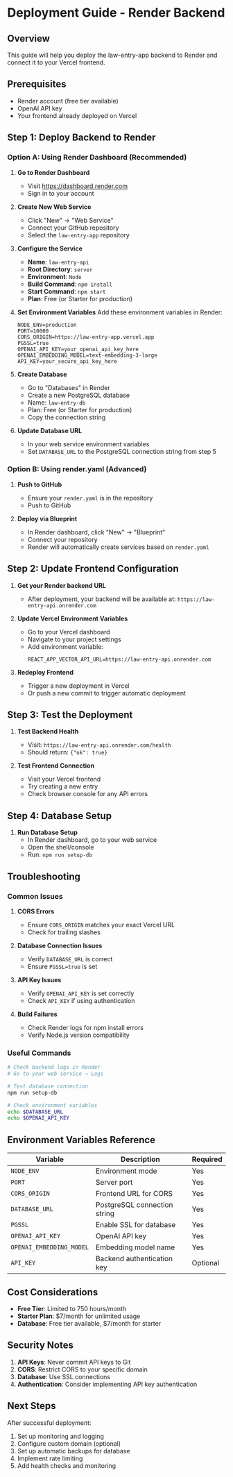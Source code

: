 # Deployment Guide - Render Backend

## Overview
This guide will help you deploy the law-entry-app backend to Render and connect it to your Vercel frontend.

## Prerequisites
- Render account (free tier available)
- OpenAI API key
- Your frontend already deployed on Vercel

## Step 1: Deploy Backend to Render

### Option A: Using Render Dashboard (Recommended)

1. **Go to Render Dashboard**
   - Visit https://dashboard.render.com
   - Sign in to your account

2. **Create New Web Service**
   - Click "New" → "Web Service"
   - Connect your GitHub repository
   - Select the `law-entry-app` repository

3. **Configure the Service**
   - **Name**: `law-entry-api`
   - **Root Directory**: `server`
   - **Environment**: `Node`
   - **Build Command**: `npm install`
   - **Start Command**: `npm start`
   - **Plan**: Free (or Starter for production)

4. **Set Environment Variables**
   Add these environment variables in Render:
   ```
   NODE_ENV=production
   PORT=10000
   CORS_ORIGIN=https://law-entry-app.vercel.app
   PGSSL=true
   OPENAI_API_KEY=your_openai_api_key_here
   OPENAI_EMBEDDING_MODEL=text-embedding-3-large
   API_KEY=your_secure_api_key_here
   ```

5. **Create Database**
   - Go to "Databases" in Render
   - Create a new PostgreSQL database
   - Name: `law-entry-db`
   - Plan: Free (or Starter for production)
   - Copy the connection string

6. **Update Database URL**
   - In your web service environment variables
   - Set `DATABASE_URL` to the PostgreSQL connection string from step 5

### Option B: Using render.yaml (Advanced)

1. **Push to GitHub**
   - Ensure your `render.yaml` is in the repository
   - Push to GitHub

2. **Deploy via Blueprint**
   - In Render dashboard, click "New" → "Blueprint"
   - Connect your repository
   - Render will automatically create services based on `render.yaml`

## Step 2: Update Frontend Configuration

1. **Get your Render backend URL**
   - After deployment, your backend will be available at: `https://law-entry-api.onrender.com`

2. **Update Vercel Environment Variables**
   - Go to your Vercel dashboard
   - Navigate to your project settings
   - Add environment variable:
     ```
     REACT_APP_VECTOR_API_URL=https://law-entry-api.onrender.com
     ```

3. **Redeploy Frontend**
   - Trigger a new deployment in Vercel
   - Or push a new commit to trigger automatic deployment

## Step 3: Test the Deployment

1. **Test Backend Health**
   - Visit: `https://law-entry-api.onrender.com/health`
   - Should return: `{"ok": true}`

2. **Test Frontend Connection**
   - Visit your Vercel frontend
   - Try creating a new entry
   - Check browser console for any API errors

## Step 4: Database Setup

1. **Run Database Setup**
   - In Render dashboard, go to your web service
   - Open the shell/console
   - Run: `npm run setup-db`

## Troubleshooting

### Common Issues

1. **CORS Errors**
   - Ensure `CORS_ORIGIN` matches your exact Vercel URL
   - Check for trailing slashes

2. **Database Connection Issues**
   - Verify `DATABASE_URL` is correct
   - Ensure `PGSSL=true` is set

3. **API Key Issues**
   - Verify `OPENAI_API_KEY` is set correctly
   - Check `API_KEY` if using authentication

4. **Build Failures**
   - Check Render logs for npm install errors
   - Verify Node.js version compatibility

### Useful Commands

```bash
# Check backend logs in Render
# Go to your web service → Logs

# Test database connection
npm run setup-db

# Check environment variables
echo $DATABASE_URL
echo $OPENAI_API_KEY
```

## Environment Variables Reference

| Variable | Description | Required |
|----------|-------------|----------|
| `NODE_ENV` | Environment mode | Yes |
| `PORT` | Server port | Yes |
| `CORS_ORIGIN` | Frontend URL for CORS | Yes |
| `DATABASE_URL` | PostgreSQL connection string | Yes |
| `PGSSL` | Enable SSL for database | Yes |
| `OPENAI_API_KEY` | OpenAI API key | Yes |
| `OPENAI_EMBEDDING_MODEL` | Embedding model name | Yes |
| `API_KEY` | Backend authentication key | Optional |

## Cost Considerations

- **Free Tier**: Limited to 750 hours/month
- **Starter Plan**: $7/month for unlimited usage
- **Database**: Free tier available, $7/month for starter

## Security Notes

1. **API Keys**: Never commit API keys to Git
2. **CORS**: Restrict CORS to your specific domain
3. **Database**: Use SSL connections
4. **Authentication**: Consider implementing API key authentication

## Next Steps

After successful deployment:
1. Set up monitoring and logging
2. Configure custom domain (optional)
3. Set up automatic backups for database
4. Implement rate limiting
5. Add health checks and monitoring

